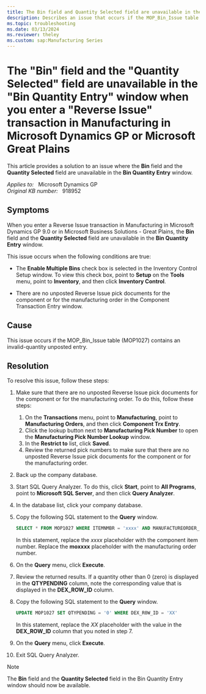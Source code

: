 ```yaml
---
title: The Bin field and Quantity Selected field are unavailable in the Bin Quantity Entry window
description: Describes an issue that occurs if the MOP_Bin_Issue table (MOP1027) contains an invalid-quantity unposted entry. Provides a resolution.
ms.topic: troubleshooting
ms.date: 03/13/2024
ms.reviewer: theley
ms.custom: sap:Manufacturing Series
---
```

# The "Bin" field and the "Quantity Selected" field are unavailable in the "Bin Quantity Entry" window when you enter a "Reverse Issue" transaction in Manufacturing in Microsoft Dynamics GP or Microsoft Great Plains

This article provides a solution to an issue where the **Bin** field and the **Quantity Selected** field are unavailable in the **Bin Quantity Entry** window.

_Applies to:_ &nbsp; Microsoft Dynamics GP  
_Original KB number:_ &nbsp; 918952

## Symptoms

When you enter a Reverse Issue transaction in Manufacturing in Microsoft Dynamics GP 9.0 or in Microsoft Business Solutions - Great Plains, the **Bin** field and the **Quantity Selected** field are unavailable in the **Bin Quantity Entry** window.

This issue occurs when the following conditions are true:

- The **Enable Multiple Bins** check box is selected in the Inventory Control Setup window. To view this check box, point to **Setup** on the **Tools** menu, point to **Inventory**, and then click **Inventory Control**.

- There are no unposted Reverse Issue pick documents for the component or for the manufacturing order in the Component Transaction Entry window.

## Cause

This issue occurs if the MOP_Bin_Issue table (MOP1027) contains an invalid-quantity unposted entry.

## Resolution

To resolve this issue, follow these steps:

1. Make sure that there are no unposted Reverse Issue pick documents for the component or for the manufacturing order. To do this, follow these steps:
    1. On the **Transactions** menu, point to **Manufacturing**, point to **Manufacturing Orders**, and then click **Component Trx Entry**.
    2. Click the lookup button next to **Manufacturing Pick Number** to open the **Manufacturing Pick Number Lookup** window.
    3. In the **Restrict to** list, click **Saved**.
    4. Review the returned pick numbers to make sure that there are no unposted Reverse Issue pick documents for the component or for the manufacturing order.

2. Back up the company database.

3. Start SQL Query Analyzer. To do this, click **Start**, point to **All Programs**, point to **Microsoft SQL Server**, and then click **Query Analyzer**.
4. In the database list, click your company database.
5. Copy the following SQL statement to the **Query** window.

    ```sql
    SELECT * FROM MOP1027 WHERE ITEMNMBR = 'xxxx' AND MANUFACTUREORDER_I = 'moxxxx'
    ```

    In this statement, replace the *xxxx* placeholder with the component item number. Replace the **moxxxx** placeholder with the manufacturing order number.

6. On the **Query** menu, click **Execute**.

7. Review the returned results. If a quantity other than 0 (zero) is displayed in the **QTYPENDING** column, note the corresponding value that is displayed in the **DEX_ROW_ID** column.

8. Copy the following SQL statement to the **Query** window.

    ```sql
    UPDATE MOP1027 SET QTYPENDING = '0' WHERE DEX_R0W_ID = 'XX'
    ```

    In this statement, replace the *XX* placeholder with the value in the **DEX_ROW_ID** column that you noted in step 7.

9. On the **Query** menu, click **Execute**.
10. Exit SQL Query Analyzer.

> [!NOTE]
> The **Bin** field and the **Quantity Selected** field in the Bin Quantity Entry window should now be available.
